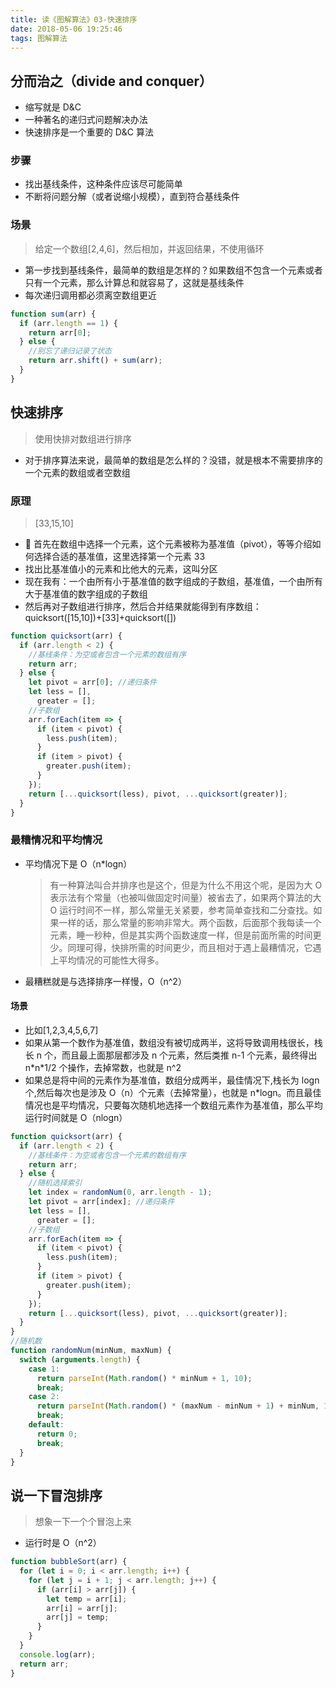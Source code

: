 ```yaml
---
title: 读《图解算法》03-快速排序
date: 2018-05-06 19:25:46
tags: 图解算法
---
```


## 分而治之（divide and conquer）

* 缩写就是 D&C
* 一种著名的递归式问题解决办法
* 快速排序是一个重要的 D&C 算法

### 步骤

* 找出基线条件，这种条件应该尽可能简单
* 不断将问题分解（或者说缩小规模），直到符合基线条件

### 场景

> 给定一个数组[2,4,6]，然后相加，并返回结果，不使用循环

* 第一步找到基线条件，最简单的数组是怎样的？如果数组不包含一个元素或者只有一个元素，那么计算总和就容易了，这就是基线条件
* 每次递归调用都必须离空数组更近

```javascript
function sum(arr) {
  if (arr.length == 1) {
    return arr[0];
  } else {
    //别忘了递归记录了状态
    return arr.shift() + sum(arr);
  }
}
```

## 快速排序

> 使用快排对数组进行排序

* 对于排序算法来说，最简单的数组是怎么样的？没错，就是根本不需要排序的一个元素的数组或者空数组

### 原理

> [33,15,10]

*  首先在数组中选择一个元素，这个元素被称为基准值（pivot），等等介绍如何选择合适的基准值，这里选择第一个元素 33
* 找出比基准值小的元素和比他大的元素，这叫分区
* 现在我有：一个由所有小于基准值的数字组成的子数组，基准值，一个由所有大于基准值的数字组成的子数组
* 然后再对子数组进行排序，然后合并结果就能得到有序数组：quicksort([15,10])+[33]+quicksort([])

```javascript
function quicksort(arr) {
  if (arr.length < 2) {
    //基线条件：为空或者包含一个元素的数组有序
    return arr;
  } else {
    let pivot = arr[0]; //递归条件
    let less = [],
      greater = [];
    //子数组
    arr.forEach(item => {
      if (item < pivot) {
        less.push(item);
      }
      if (item > pivot) {
        greater.push(item);
      }
    });
    return [...quicksort(less), pivot, ...quicksort(greater)];
  }
}
```

### 最糟情况和平均情况

* 平均情况下是 O（n\*logn）

  > 有一种算法叫合并排序也是这个，但是为什么不用这个呢，是因为大 O 表示法有个常量（也被叫做固定时间量）被省去了，如果两个算法的大 O 运行时间不一样，那么常量无关紧要，参考简单查找和二分查找。如果一样的话，那么常量的影响非常大。两个函数，后面那个我每读一个元素，睡一秒种，但是其实两个函数速度一样，但是前面所需的时间更少。同理可得，快排所需的时间更少，而且相对于遇上最糟情况，它遇上平均情况的可能性大得多。

* 最糟糕就是与选择排序一样慢，O（n^2）

#### 场景

* 比如[1,2,3,4,5,6,7]
* 如果从第一个数作为基准值，数组没有被切成两半，这将导致调用栈很长，栈长 n 个，而且最上面那层都涉及 n 个元素，然后类推 n-1 个元素，最终得出 n\*n\*1/2 个操作，去掉常数，也就是 n^2
* 如果总是将中间的元素作为基准值，数组分成两半，最佳情况下,栈长为 logn 个,然后每次也是涉及 O（n）个元素（去掉常量），也就是 n\*logn。而且最佳情况也是平均情况，只要每次随机地选择一个数组元素作为基准值，那么平均运行时间就是 O（nlogn）

```javascript
function quicksort(arr) {
  if (arr.length < 2) {
    //基线条件：为空或者包含一个元素的数组有序
    return arr;
  } else {
    //随机选择索引
    let index = randomNum(0, arr.length - 1);
    let pivot = arr[index]; //递归条件
    let less = [],
      greater = [];
    //子数组
    arr.forEach(item => {
      if (item < pivot) {
        less.push(item);
      }
      if (item > pivot) {
        greater.push(item);
      }
    });
    return [...quicksort(less), pivot, ...quicksort(greater)];
  }
}
//随机数
function randomNum(minNum, maxNum) {
  switch (arguments.length) {
    case 1:
      return parseInt(Math.random() * minNum + 1, 10);
      break;
    case 2:
      return parseInt(Math.random() * (maxNum - minNum + 1) + minNum, 10);
      break;
    default:
      return 0;
      break;
  }
}
```

## 说一下冒泡排序

> 想象一下一个个冒泡上来

* 运行时是 O（n^2）

```javascript
function bubbleSort(arr) {
  for (let i = 0; i < arr.length; i++) {
    for (let j = i + 1; j < arr.length; j++) {
      if (arr[i] > arr[j]) {
        let temp = arr[i];
        arr[i] = arr[j];
        arr[j] = temp;
      }
    }
  }
  console.log(arr);
  return arr;
}
```

